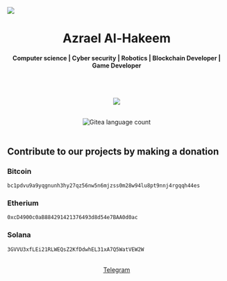 ![](https://komarev.com/ghpvc/?username=azrael-sec)

<div align="center">
  <h1>Azrael Al-Hakeem</h1>
  <h4>Computer science | Cyber security | Robotics | Blockchain Developer | Game Developer </h4>
</div>
<br>
<br>
<div align="center">
  <p align="center"><a href=""><img src="https://skillicons.dev/icons?i=c,cpp,wasm,bash,lua,qt,gtk,vim,linux,blender,matlab," /></a></p><br>
  <img alt="Gitea language count" src="https://github-readme-stats.vercel.app/api/top-langs/?username=nour-hikmah&hide_progress=false&theme=dark">
</div>


<br>
<p align="center">
  <h2>Contribute to our projects by making a donation</h2>

  <h3>Bitcoin</h3>

  ```
  bc1pdvu9a9yqgnunh3hy27qz56nw5n6mjzss0m28w94lu8pt9nnj4rgqqh44es
  ```
  
  <h3>Etherium</h3>
  
  ```
  0xcD4900c0aB884291421376493d8d54e7BAA0d0ac
  ```

  <h3>Solana</h3>
  
  ```
  3GVVU3xfLEi21RLWEQsZ2KfDdwhEL31xA7Q5WatVEW2W
  ```
</p>
<br>
<div align="center">
  <a href="https://t.me/noor_sec">Telegram</a>
</div>
